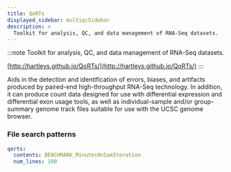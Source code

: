 ```yaml
---
title: QoRTs
displayed_sidebar: multiqcSidebar
description: >
  Toolkit for analysis, QC, and data management of RNA-Seq datasets.
---
```


<!--
~~~~~ DO NOT EDIT ~~~~~
This file is autogenerated from the MultiQC module python docstring.
Do not edit the markdown, it will be overwritten.

File path for the source of this content: multiqc/modules/qorts/qorts.py
~~~~~~~~~~~~~~~~~~~~~~~
-->

:::note
Toolkit for analysis, QC, and data management of RNA-Seq datasets.

[http://hartleys.github.io/QoRTs/](http://hartleys.github.io/QoRTs/)
:::

Aids in the detection and identification of errors, biases, and artifacts produced by paired-end high-throughput RNA-Seq technology. In addition, it can produce count data designed for use with differential expression and differential exon usage tools, as well as individual-sample and/or group-summary genome track files suitable for use with the UCSC genome browser.

### File search patterns

```yaml
qorts:
  contents: BENCHMARK_MinutesOnSamIteration
  num_lines: 100
```
